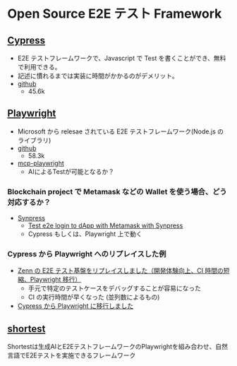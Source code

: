 # Open Source E2E テスト Framework

## [Cypress](https://www.cypress.io/)

- E2E テストフレームワークで、Javascript で Test を書くことができ、無料で利用できる。
- 記述に慣れるまでは実装に時間がかかるのがデメリット。
- [github](https://github.com/cypress-io/cypress)
  - 45.6k

## [Playwright](https://playwright.dev/)

- Microsoft から relesae されている E2E テストフレームワーク(Node.js のライブラリ)
- [github](https://github.com/microsoft/playwright)
  - 58.3k
- [mcp-playwright](https://github.com/executeautomation/mcp-playwright)
  - AIによるTestが可能となるか？

### Blockchain project で Metamask などの Wallet を使う場合、どう対応するか？

- [Synpress](https://github.com/Synthetixio/synpress)
  - [Test e2e login to dApp with Metamask with Synpress](https://medium.com/coinmonks/test-e2e-login-to-dapp-with-metamask-with-synpress-5248dd1f17c1)
  - Cypress もしくは、Playwright 上で動く

### Cypress から Playwright へのリプレイスした例

- [Zenn の E2E テスト基盤をリプレイスしました（開発体験向上、CI 時間の短縮、Playwright 移行）](https://zenn.dev/team_zenn/articles/zenn-e2e-replace-to-playwright)
  - 手元で特定のテストケースをデバッグすることが容易になった
  - CI の実行時間が早くなった (並列数によるもの)
- [Cypress から Playwright に移行しました](https://developers.prtimes.jp/2023/04/10/migrate-from-cypress-to-playwright/)

## [shortest](https://github.com/anti-work/shortest)

Shortestは生成AIとE2EテストフレームワークのPlaywrightを組み合わせ、自然言語でE2Eテストを実施できるフレームワーク
